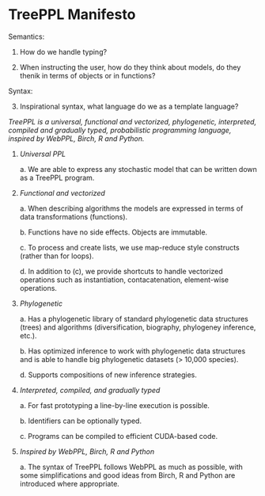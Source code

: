 # TreePPL Manifesto

Semantics:

1. How do we handle typing?

2. When instructing the user, how do they think about models, do they thenik in terms of objects or in functions?

Syntax:

3. Inspirational syntax, what language do we as a template language?

_TreePPL is a universal, functional and vectorized, phylogenetic, interpreted, compiled and gradually typed, probabilistic programming language, inspired by WebPPL, Birch, R and Python._

1. *Universal PPL* 

	a. We are able to express any stochastic model that can be written down as a TreePPL program.

2. *Functional and vectorized*

	a. When describing algorithms the models are expressed in terms of data transformations (functions).

	b. Functions have no side effects. Objects are immutable.

	c. To process and create lists, we use map-reduce style constructs (rather than for loops).
	
	d. In addition to (c), we provide shortcuts to handle vectorized operations such as instantiation, contacatenation, element-wise operations.
	
3. *Phylogenetic*

	a. Has a phylogenetic library of standard phylogenetic data structures (trees) and algorithms (diversification, biography, phylogeney inference, etc.).
	
	b. Has optimized inference to work with phylogenetic data structures and is able to handle big phylogenetic datasets (> 10,000 species).
	
	d. Supports compositions of new inference strategies.
	
4. *Interpreted, compiled, and gradually typed*

	a. For fast prototyping a line-by-line execution is possible.
	
	b. Identifiers can be optionally typed.
	
	c. Programs can be compiled to efficient CUDA-based code.
	
5. *Inspired by WebPPL, Birch, R and Python*

	a. The syntax of TreePPL follows WebPPL as much as possible, with some simplifications and good ideas from Birch, R and Python are introduced where appropriate.

